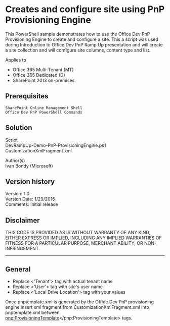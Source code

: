 # Creates and configure site using PnP Provisioning Engine

This PowerShell sample demonstrates how to use the Office Dev PnP Provisioning Engine to create and configure a site.
This a script was used during Introduction to Office Dev PnP Ramp Up presentation and will create a site collection and will configure site columns, content type and list. 

Applies to


- Office 365 Multi-Tenant (MT)
- Office 365 Dedicated (D)
- SharePoint 2013 on-premises

## Prerequisites ##
	SharePoint Online Management Shell
	Office Dev PnP PowerShell Commands

## Solution ##
Script	
DevRampUp-Demo-PnP-ProvisioningEngine.ps1	
CustomizationXmlFragment.xml

Author(s)</br>
Ivan Bondy (Microsoft)

## Version history ##
Version:	1.0	</br>
Version	Date:  1/29/2016<br>
Comments:		Initial release</br>


## **Disclaimer** 
THIS CODE IS PROVIDED AS IS WITHOUT WARRANTY OF ANY KIND, EITHER EXPRESS OR IMPLIED, INCLUDING ANY IMPLIED WARRANTIES OF FITNESS FOR A PARTICULAR PURPOSE, MERCHANT ABILITY, OR NON-INFRINGEMENT.
________________________________________
## General ##
- Replace <'Tenant'> tag with actual tenant name
- Replace <'User'> tag with site's user name
- Replace <'Local Drive Location'> tag with your values

Once pnptemplate.xml is generated by the Offide Dev PnP provisioning engine insert xml fragment from CustomizationXmlFragment.xml into pnptemplate.xml between 
<pnp:ProvisioningTemplate></pnp:ProvisioningTemplate> tags. 


